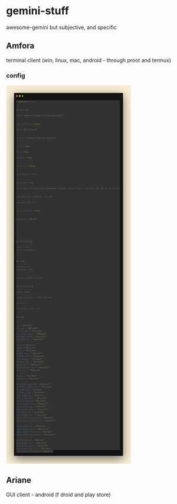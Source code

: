 # gemini-stuff
awesome-gemini but subjective, and specific


## Amfora
terminal client (win, linux, mac, android - through proot and termux)

### config
![](/img/config.toml.png)




## Ariane
GUI client - android (f droid and play store)

##

